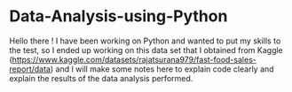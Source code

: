 # Data-Analysis-using-Python
Hello there !
I have been working on Python and wanted to put my skills to the test, so I ended up working on this data set that I obtained from Kaggle (https://www.kaggle.com/datasets/rajatsurana979/fast-food-sales-report/data) and I will make some notes here to explain code clearly and explain the results of the data analysis performed.
